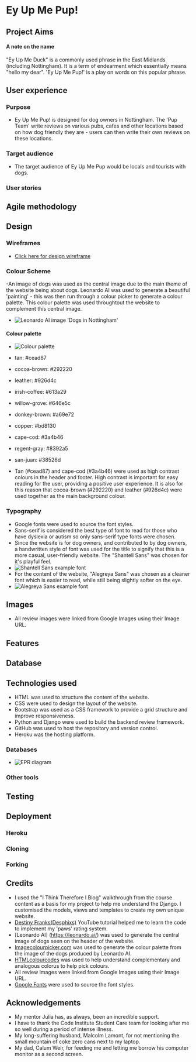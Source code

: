 # Ey Up Me Pup!

## Project Aims

#### A note on the name
"Ey Up Me Duck" is a commonly used phrase in the East Midlands (including Nottingham). It is a term of endearment which essentially means "hello my dear". 'Ey Up Me Pup!' is a play on words on this popular phrase. 

## User experience
### Purpose
- Ey Up Me Pup! is designed for dog owners in Nottingham. The 'Pup Team' write reviews on various pubs, cafes and other locations based on how dog friendly they are - users can then write their own reviews on these locations. 

### Target audience
- The target audience of Ey Up Me Pup would be locals and tourists with dogs. 

### User stories

## Agile methodology


## Design
### Wireframes
- [Click here for design wireframe](static/images/pup-wireframe.png)

### Colour Scheme
-An image of dogs was used as the central image due to the main theme of the website being about dogs. Leonardo AI was used to generate a beautiful 'painting' - this was then run through a colour picker to generate a colour palette. This colour palette was used throughtout the website to complement this central image. 

- ![Leonardo AI image 'Dogs in Nottingham'](static/images/notts_dogs.webp)


#### Colour palette
- ![Colour palette](static/images/palette.png)
- tan: #cead87
- cocoa-brown: #292220
- leather: #926d4c
- irish-coffee: #613a29
- willow-grove: #646e5c
- donkey-brown: #a69e72
- copper: #bd8130
- cape-cod: #3a4b46
- regent-gray: #8392a5
- san-juan: #38526d

- Tan (#cead87) and cape-cod (#3a4b46) were used as high contrast colours in the header and footer. High contrast is important for easy reading for the user, providing a positive user experience. It is also for this reason that cocoa-brown (#292220) and leather (#926d4c) were used together as the main background colour.

### Typography
- Google fonts were used to source the font styles.
- Sans-serif is considered the best type of font to read for those who have dyslexia or autism so only sans-serif type fonts were chosen.
- Since the website is for dog owners, and contributed to by dog owners, a handwritten style of font was used for the title to signify that this is a more casual, user-friendly website. The "Shantell Sans" was chosen for it's playful feel.
- ![Shantell Sans example font](static/images/shantell-sans.png)
- For the content of the website, "Alegreya Sans" was chosen as a cleaner font which is easier to read, while still being slightly softer on the eye.
- ![Alegreya Sans example font](static/images/alegreya-sans.png)

## Images
- All review images were linked from Google Images using their Image URL.

## Features

## Database

## Technologies used
- HTML was used to structure the content of the website.
- CSS were used to design the layout of the website.
- Bootstrap was used as a CSS framework to provide a grid structure and improve responsiveness.
- Python and Django were used to build the backend review framework.
- GitHub was used to host the repository and version control.
- Heroku was the hosting platform.

### Databases
- ![EPR diagram](static/images/epr.png.png)

### Other tools

## Testing

## Deployment
### Heroku
### Cloning
### Forking

## Credits
- I used the "I Think Therefore I Blog" walkthrough from the course content as a basis for my project to help me understand the Django. I customised the models, views and templates to create my own unique website. 
- [Destiny Franks(Desphixs)](https://www.youtube.com/watch?v=gBJMM3ZQLpk) YouTube tutorial helped me to learn the code to implement my 'paws' rating system.
- [Leonardo AI] (https://leonardo.ai/) was used to generate the central image of dogs seen on the header of the website. 
- [Imagecolourpicker.com](https://imagecolorpicker.com/) was used to generate the colour palette from the image of the dogs produced by Leonardo AI.
- [HTMLcolourcodes](https://htmlcolorcodes.com/color-picker/) was used to help understand complementary and analogous colorus to help pick colours. 
- All review images were linked from Google Images using their Image URL.
- [Google Fonts](https://fonts.google.com/) were used to source the font styles.

## Acknowledgements
- My mentor Julia has, as always, been an incredible support. 
- I have to thank the Code Institute Student Care team for looking after me so well during a period of intense illness.
- My long-suffering husband, Malcolm Lamont, for not mentioning the small mountain of coke zero cans next to my laptop.
- My dad, Calum Weir, for feeding me and letting me borrow his computer monitor as a second screen. 